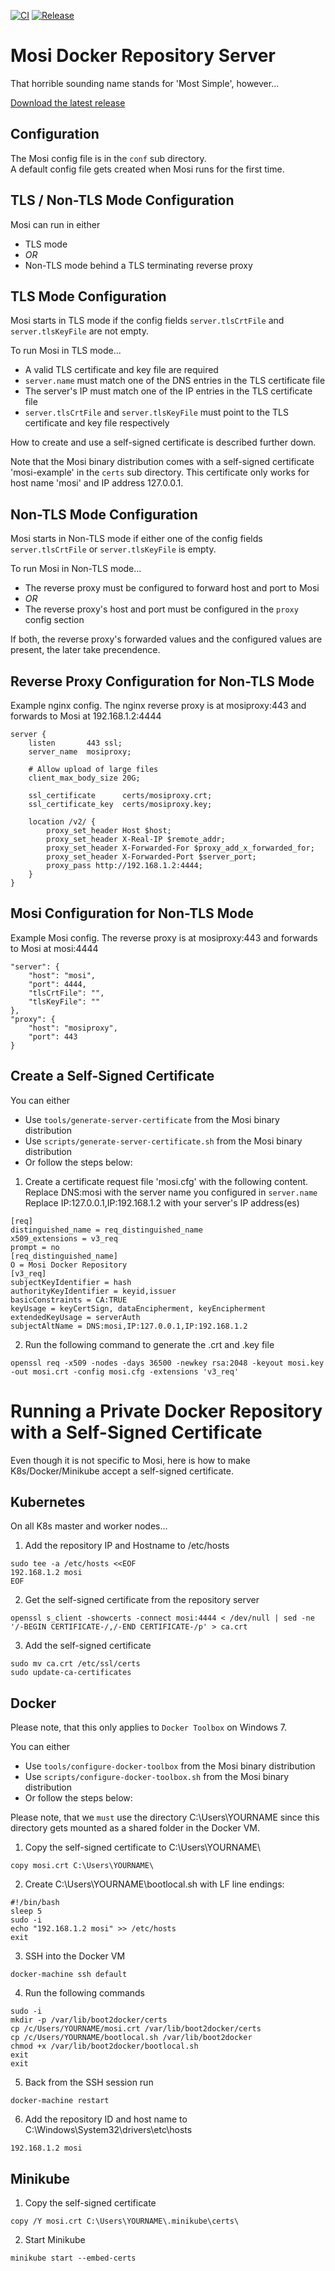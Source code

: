 
[![CI](https://github.com/x44/mosi-docker-repo/actions/workflows/ci.yml/badge.svg)](https://github.com/x44/mosi-docker-repo/actions/workflows/ci.yml)
[![Release](https://github.com/x44/mosi-docker-repo/actions/workflows/release.yml/badge.svg)](https://github.com/x44/mosi-docker-repo/actions/workflows/release.yml)

# Mosi Docker Repository Server
That horrible sounding name stands for 'Most Simple', however...

[Download the latest release](https://github.com/x44/mosi-docker-repo/releases/latest)

## Configuration
The Mosi config file is in the `conf` sub directory.<br>
A default config file gets created when Mosi runs for the first time.

## TLS / Non-TLS Mode Configuration
Mosi can run in either
- TLS mode
- *OR*
- Non-TLS mode behind a TLS terminating reverse proxy

## TLS Mode Configuration
Mosi starts in TLS mode if the config fields `server.tlsCrtFile` and `server.tlsKeyFile` are not empty.

To run Mosi in TLS mode...
- A valid TLS certificate and key file are required
- `server.name` must match one of the DNS entries in the TLS certificate file
- The server's IP must match one of the IP entries in the TLS certificate file
- `server.tlsCrtFile` and `server.tlsKeyFile` must point to the TLS certificate and key file respectively

How to create and use a self-signed certificate is described further down.

Note that the Mosi binary distribution comes with a self-signed certificate 'mosi-example' in the `certs` sub directory. This certificate only works for host name 'mosi' and IP address 127.0.0.1.

## Non-TLS Mode Configuration
Mosi starts in Non-TLS mode if either one of the config fields `server.tlsCrtFile` or `server.tlsKeyFile` is empty.

To run Mosi in Non-TLS mode...
- The reverse proxy must be configured to forward host and port to Mosi
- *OR*
- The reverse proxy's host and port must be configured in the `proxy` config section

If both, the reverse proxy's forwarded values and the configured values are present, the later take precendence.

## Reverse Proxy Configuration for Non-TLS Mode
Example nginx config. The nginx reverse proxy is at mosiproxy:443 and forwards to Mosi at 192.168.1.2:4444
```
server {
	listen       443 ssl;
	server_name  mosiproxy;

	# Allow upload of large files
	client_max_body_size 20G;

	ssl_certificate      certs/mosiproxy.crt;
	ssl_certificate_key  certs/mosiproxy.key;

	location /v2/ {
		proxy_set_header Host $host;
		proxy_set_header X-Real-IP $remote_addr;
		proxy_set_header X-Forwarded-For $proxy_add_x_forwarded_for;
		proxy_set_header X-Forwarded-Port $server_port;
		proxy_pass http://192.168.1.2:4444;
	}
}
```

## Mosi Configuration for Non-TLS Mode
Example Mosi config. The reverse proxy is at mosiproxy:443 and forwards to Mosi at mosi:4444
```
"server": {
	"host": "mosi",
	"port": 4444,
	"tlsCrtFile": "",
	"tlsKeyFile": ""
},
"proxy": {
	"host": "mosiproxy",
	"port": 443
}
```

## Create a Self-Signed Certificate
You can either
- Use `tools/generate-server-certificate` from the Mosi binary distribution
- Use `scripts/generate-server-certificate.sh` from the Mosi binary distribution
- Or follow the steps below:

1) Create a certificate request file 'mosi.cfg' with the following content.<br>
Replace DNS:mosi with the server name you configured in `server.name`<br>
Replace IP:127.0.0.1,IP:192.168.1.2 with your server's IP address(es)

```
[req]
distinguished_name = req_distinguished_name
x509_extensions = v3_req
prompt = no
[req_distinguished_name]
O = Mosi Docker Repository
[v3_req]
subjectKeyIdentifier = hash
authorityKeyIdentifier = keyid,issuer
basicConstraints = CA:TRUE
keyUsage = keyCertSign, dataEncipherment, keyEncipherment
extendedKeyUsage = serverAuth
subjectAltName = DNS:mosi,IP:127.0.0.1,IP:192.168.1.2
```

2) Run the following command to generate the .crt and .key file
```
openssl req -x509 -nodes -days 36500 -newkey rsa:2048 -keyout mosi.key -out mosi.crt -config mosi.cfg -extensions 'v3_req'
```

# Running a Private Docker Repository with a Self-Signed Certificate
Even though it is not specific to Mosi, here is how to make K8s/Docker/Minikube accept a self-signed certificate.

## Kubernetes
On all K8s master and worker nodes...

1) Add the repository IP and Hostname to /etc/hosts
```
sudo tee -a /etc/hosts <<EOF
192.168.1.2 mosi
EOF
```

2) Get the self-signed certificate from the repository server
```
openssl s_client -showcerts -connect mosi:4444 < /dev/null | sed -ne '/-BEGIN CERTIFICATE-/,/-END CERTIFICATE-/p' > ca.crt
```

3) Add the self-signed certificate
```
sudo mv ca.crt /etc/ssl/certs
sudo update-ca-certificates
```

## Docker
Please note, that this only applies to `Docker Toolbox` on Windows 7.

You can either
- Use `tools/configure-docker-toolbox` from the Mosi binary distribution
- Use `scripts/configure-docker-toolbox.sh` from the Mosi binary distribution
- Or follow the steps below:

Please note, that we `must` use the directory C:\Users\YOURNAME since this directory gets mounted as a shared folder in the Docker VM.

1) Copy the self-signed certificate to C:\Users\YOURNAME\
```
copy mosi.crt C:\Users\YOURNAME\
```

2) Create C:\Users\YOURNAME\bootlocal.sh with LF line endings:
```
#!/bin/bash
sleep 5
sudo -i
echo "192.168.1.2 mosi" >> /etc/hosts
exit
```

3) SSH into the Docker VM
```
docker-machine ssh default
```

4) Run the following commands
```
sudo -i
mkdir -p /var/lib/boot2docker/certs
cp /c/Users/YOURNAME/mosi.crt /var/lib/boot2docker/certs
cp /c/Users/YOURNAME/bootlocal.sh /var/lib/boot2docker
chmod +x /var/lib/boot2docker/bootlocal.sh
exit
exit
```

5) Back from the SSH session run
```
docker-machine restart
```

6) Add the repository ID and host name to C:\Windows\System32\drivers\etc\hosts
```
192.168.1.2 mosi
```

## Minikube

1) Copy the self-signed certificate
```
copy /Y mosi.crt C:\Users\YOURNAME\.minikube\certs\
```

2) Start Minikube
```
minikube start --embed-certs
```
